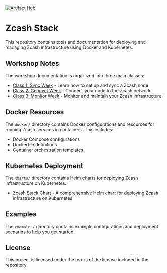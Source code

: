 [![Artifact Hub](https://img.shields.io/endpoint?url=https://artifacthub.io/badge/repository/zcash)](https://artifacthub.io/packages/search?repo=zcash)

# Zcash Stack

This repository contains tools and documentation for deploying and managing Zcash infrastructure using Docker and Kubernetes.

## Workshop Notes

The workshop documentation is organized into three main classes:

- [Class 1: Sync Week](docs/class-1-sync-week.md) - Learn how to set up and sync a Zcash node
- [Class 2: Connect Week](docs/class-2-connect-week.md) - Connect your node to the Zcash network
- [Class 3: Monitor Week](docs/class-3-monitor-week.md) - Monitor and maintain your Zcash infrastructure

## Docker Resources

The `docker/` directory contains Docker configurations and resources for running Zcash services in containers. This includes:

- Docker Compose configurations
- Dockerfile definitions
- Container orchestration templates

## Kubernetes Deployment

The `charts/` directory contains Helm charts for deploying Zcash infrastructure on Kubernetes:

- [Zcash Stack Chart](charts/zcash-stack/README.md) - A comprehensive Helm chart for deploying Zcash infrastructure on Kubernetes

## Examples

The `examples/` directory contains example configurations and deployment scenarios to help you get started.

## License

This project is licensed under the terms of the license included in the repository.

